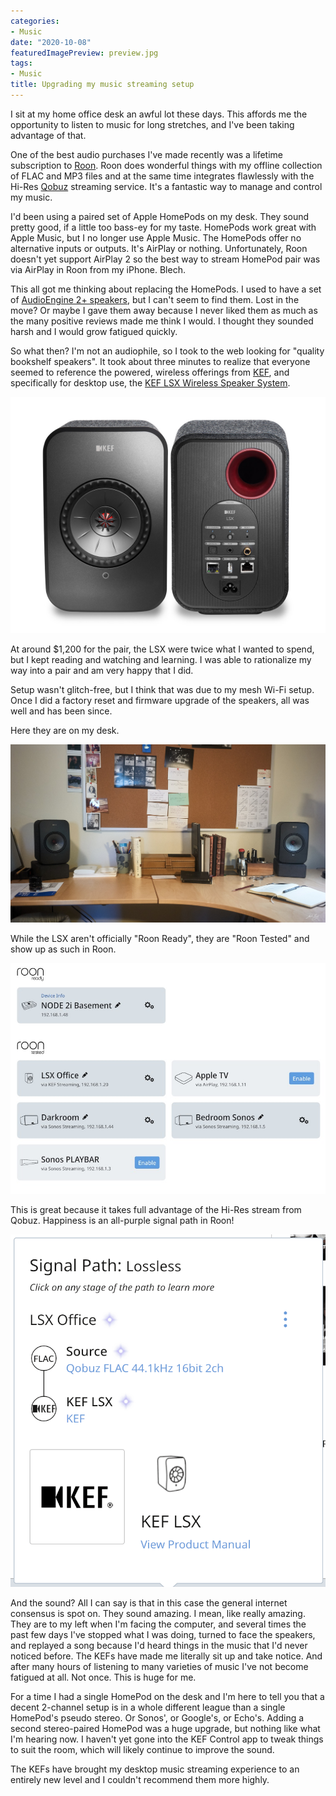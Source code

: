 ```yaml
---
categories:
- Music
date: "2020-10-08"
featuredImagePreview: preview.jpg
tags:
- Music
title: Upgrading my music streaming setup
---
```


I sit at my home office desk an awful lot these days. This affords me the opportunity to listen to music for long stretches, and I've been taking advantage of that.

One of the best audio purchases I've made recently was a lifetime subscription to [Roon](https://roonlabs.com). Roon does wonderful things with my offline collection of FLAC and MP3 files and at the same time integrates flawlessly with the Hi-Res [Qobuz](https://www.qobuz.com/) streaming service. It's a fantastic way to manage and control my music.

I'd been using a paired set of Apple HomePods on my desk. They sound pretty good, if a little too bass-ey for my taste. HomePods work great with Apple Music, but I no longer use Apple Music. The HomePods offer no alternative inputs or outputs. It's AirPlay or nothing. Unfortunately, Roon doesn't yet support AirPlay 2 so the best way to stream HomePod pair was via AirPlay in Roon from my iPhone. Blech.

This all got me thinking about replacing the HomePods. I used to have a set of [AudioEngine 2+ speakers](https://audioengineusa.com/shop/wirelessspeakers/a2-wireless-computer-speakers/), but I can't seem to find them. Lost in the move? Or maybe I gave them away because I never liked them as much as the many positive reviews made me think I would. I thought they sounded harsh and I would grow fatigued quickly.

So what then? I'm not an audiophile, so I took to the web looking for "quality bookshelf speakers". It took about three minutes to realize that everyone seemed to reference the powered, wireless offerings from [KEF](https://kef.com), and specifically for desktop use, the [KEF LSX Wireless Speaker System](https://us.kef.com/lsx-wireless-music-system.html).

![KEF LSX](kef-product.jpg)

At around $1,200 for the pair, the LSX were twice what I wanted to spend, but I kept reading and watching and learning. I was able to rationalize my way into a pair and am very happy that I did.

Setup wasn't glitch-free, but I think that was due to my mesh Wi-Fi setup. Once I did a factory reset and firmware upgrade of the speakers, all was well and has been since.

Here they are on my desk.

![](desk.jpg)

While the LSX aren't officially "Roon Ready", they are "Roon Tested" and show up as such in Roon. 

![](settings.jpg)

This is great because it takes full advantage of the Hi-Res stream from Qobuz. Happiness is an all-purple signal path in Roon!

![](signal-path.png)

And the sound? All I can say is that in this case the general internet consensus is spot on. They sound amazing. I mean, like really amazing. They are to my left when I'm facing the computer, and several times the past few days I've stopped what I was doing, turned to face the speakers, and replayed a song because I'd heard things in the music that I'd never noticed before. The KEFs have made me literally sit up and take notice. And after many hours of listening to many varieties of music I've not become fatigued at all. Not once. This is huge for me.

For a time I had a single HomePod on the desk and I'm here to tell you that a decent 2-channel setup is in a whole different league than a single HomePod's pseudo stereo. Or Sonos', or Google's, or Echo's. Adding a second stereo-paired HomePod was a huge upgrade, but nothing like what I'm hearing now. I haven't yet gone into the KEF Control app to tweak things to suit the room, which will likely continue to improve the sound.

The KEFs have brought my desktop music streaming experience to an entirely new level and I couldn't recommend them more highly.